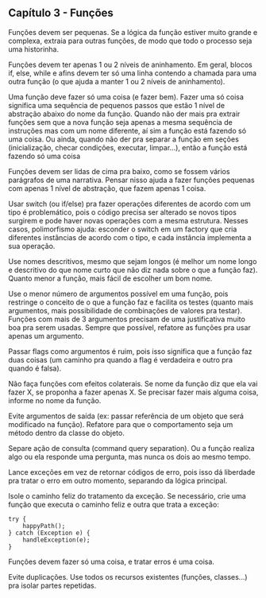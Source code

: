 ## Capítulo 3 - Funções

Funções devem ser pequenas. Se a lógica da função estiver muito grande e complexa, extraia para outras funções, de modo que todo o processo seja uma historinha.

Funções devem ter apenas 1 ou 2 níveis de aninhamento. Em geral, blocos if, else, while e afins devem ter só uma linha contendo a chamada para uma outra função (o que ajuda a manter 1 ou 2 níveis de aninhamento).

Uma função deve fazer só uma coisa (e fazer bem). Fazer uma só coisa significa uma sequência de pequenos passos que estão 1 nível de abstração abaixo do nome da função.
Quando não der mais pra extrair funções sem que a nova função seja apenas a mesma sequência de instruções mas com um nome diferente, aí sim a função está fazendo só uma coisa.
Ou ainda, quando não der pra separar a função em seções (inicialização, checar condições, executar, limpar...), então a função está fazendo só uma coisa

Funções devem ser lidas de cima pra baixo, como se fossem vários parágrafos de uma narrativa. Pensar nisso ajuda a fazer funções pequenas com apenas 1 nível de abstração, que fazem apenas 1 coisa.

Usar switch (ou if/else) pra fazer operações diferentes de acordo com um tipo é problemático, pois o código precisa ser alterado se novos tipos surgirem e pode haver novas operações com a mesma estrutura.
Nesses casos, polimorfismo ajuda: esconder o switch em um factory que cria diferentes instâncias de acordo com o tipo, e cada instância implementa a sua operação.

Use nomes descritivos, mesmo que sejam longos (é melhor um nome longo e descritivo do que nome curto que não diz nada sobre o que a função faz).
Quanto menor a função, mais fácil de escolher um bom nome.

Use o menor número de argumentos possível em uma função, pois restringe o conceito de o que a função faz e facilita os testes (quanto mais argumentos, mais possibilidade de combinações de valores pra testar).
Funções com mais de 3 argumentos precisam de uma justificativa muito boa pra serem usadas.
Sempre que possível, refatore as funções pra usar apenas um argumento.

Passar flags como argumentos é ruim, pois isso significa que a função faz duas coisas (um caminho pra quando a flag é verdadeira e outro pra quando é falsa).

Não faça funções com efeitos colaterais. Se nome da função diz que ela vai fazer X, se proponha a fazer apenas X. Se precisar fazer mais alguma coisa, informe no nome da função.

Evite argumentos de saída (ex: passar referência de um objeto que será modificado na função). Refatore para que o comportamento seja um método dentro da classe do objeto.

Separe ação de consulta (command query separation). Ou a função realiza algo ou ela responde uma pergunta, mas nunca os dois ao mesmo tempo.

Lance exceções em vez de retornar códigos de erro, pois isso dá liberdade pra tratar o erro em outro momento, separando da lógica principal.

Isole o caminho feliz do tratamento da exceção. Se necessário, crie uma função que executa o caminho feliz e outra que trata a exceção:
```
try {
    happyPath();
} catch (Exception e) {
    handleException(e);
}
```
Funções devem fazer só uma coisa, e tratar erros é uma coisa.

Evite duplicações. Use todos os recursos existentes (funções, classes...) pra isolar partes repetidas.

